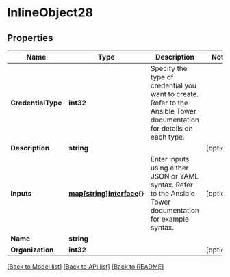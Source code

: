 # InlineObject28

## Properties

Name | Type | Description | Notes
------------ | ------------- | ------------- | -------------
**CredentialType** | **int32** | Specify the type of credential you want to create. Refer to the Ansible Tower documentation for details on each type. | 
**Description** | **string** |  | [optional] 
**Inputs** | [**map[string]interface{}**](.md) | Enter inputs using either JSON or YAML syntax. Refer to the Ansible Tower documentation for example syntax. | [optional] 
**Name** | **string** |  | 
**Organization** | **int32** |  | [optional] 

[[Back to Model list]](../README.md#documentation-for-models) [[Back to API list]](../README.md#documentation-for-api-endpoints) [[Back to README]](../README.md)


